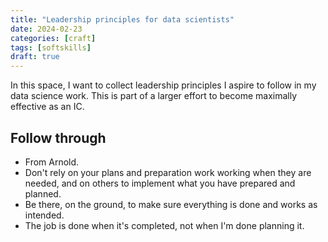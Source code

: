 ```yaml
---
title: "Leadership principles for data scientists"
date: 2024-02-23
categories: [craft]
tags: [softskills]
draft: true
---
```


In this space, I want to collect leadership principles I aspire to follow in my data science work. This is part of a larger effort to become maximally effective as an IC.


## Follow through

- From Arnold.
- Don't rely on your plans and preparation work working when they are needed, and on others to implement what you have prepared and planned.
- Be there, on the ground, to make sure everything is done and works as intended.
- The job is done when it's completed, not when I'm done planning it.